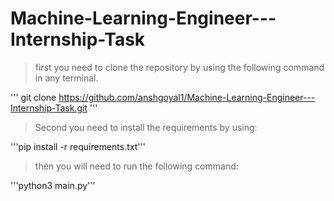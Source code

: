 # Machine-Learning-Engineer---Internship-Task

>first you need to clone the repository by using the following command in any terminal.
>
''' git clone https://github.com/anshgoyal1/Machine-Learning-Engineer---Internship-Task.git '''

>Second you need to install the requirements by using:

'''pip install -r requirements.txt'''

>then you will need to run the following command:

'''python3 main.py'''
